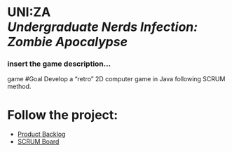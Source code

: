 # UNI:ZA<br> *Undergraduate Nerds Infection: Zombie Apocalypse*
### insert the game description...
game
#Goal
Develop a “retro” 2D computer game in Java following SCRUM method.
# Follow the project:
* [Product Backlog](https://docs.google.com/spreadsheets/d/1m2TERrHAXkyOZzst5UPAHpGzRZmGLDpJEDJ0BlfoyPA/edit#gid=0)
* [SCRUM Board](https://trello.com/b/XjPxXG2w/se-project)
